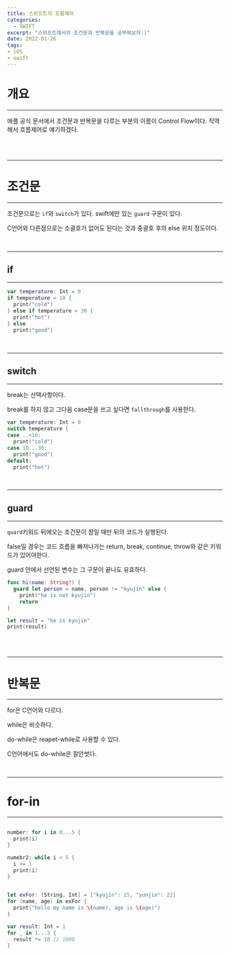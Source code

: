 ```yaml
---
title: 스위프트의 흐름제어
categories:
  - SWIFT
excerpt: "스위프트에서의 조건문과 반복문을 공부해보자:)"
date: 2022-01-26
tags:
- iOS
- swift
---
```



# 개요

---

애플 공식 문서에서 조건문과 반복문을 다루는 부분의 이름이 Control Flow이다. 직역해서 흐름제어로 얘기하겠다.



<br />
<br />

---

# 조건문

---

조건문으로는 `if`와 `switch`가 있다. swift에만 있는 `guard` 구문이 있다.

C언어와 다른점으로는 소괄호가 없어도 된다는 것과 중괄호 후의 else 위치 정도이다.


<br />

---

## if

---

```swift
var temperature: Int = 0
if temperature < 10 {
  print("cold")
} else if temperature > 30 {
  print("hot")
} else
  print("good")
```

<br />

---

## switch

---

break는 선택사항이다.

break를 하지 않고 그다음 case문을 쓰고 싶다면 `fallthrough`를 사용한다.

```swift
var temperature: Int = 0
switch temperature {
case ..<10:
  print("cold")
case 10...30:
  print("good")
default:
  print("hot")
```

<br />

---

## guard

---

`quard`키워드 뒤에오는 조건문이 참일 때만 뒤의 코드가 실행된다.

false일 경우는 코드 흐름을 빠져나가는 return, break, continue, throw와 같은 키워드가 있어야한다.

guard 안에서 선언된 변수는 그 구문이 끝나도 유효하다.

```swift
func hi(name: String?) {
  guard let person = name, person != "kyujin" else {
    print("he is not kyujin")
    return
}

let result = "he is kyujin"
print(result)
```

<br />
<br />

---

# 반복문

---

for은 C언어와 다르다. 

while은 비슷하다.

do-while은 reapet-while로 사용할 수 있다.

C언어에서도 do-while은 잘안썻다.

<br />

---

# for-in

---

```swift

number: for i in 0...5 {
  print(i)
}

numebr2: while i < 5 {
  i += 1
  print(i)
}


let exFor: [String, Int] = ["kyujin": 25, "yunjin": 22]
for (name, age) in exFor {
  print("hello my name is \(name), age is \(age)")
}

var result: Int = 1
for _ in 1...3 {
  result *= 10 // 1000
}
